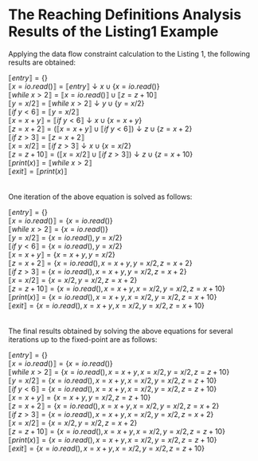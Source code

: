 # The Reaching Definitions Analysis Results of the Listing1 Example

Applying the data flow constraint calculation to the Listing 1, the following results are obtained:

$⟦entry⟧=\lbrace \rbrace$ \
$⟦x=io.read()⟧=⟦entry⟧\downarrow x\cup\lbrace x=io.read( )\rbrace$ \
$⟦while\ x>2⟧=⟦x=io.read()⟧\cup⟦z=z+10⟧$ \
$⟦y=x/2⟧=⟦while\ x>2⟧\downarrow y\cup\lbrace y=x/2\rbrace$ \
$⟦if\ y<6⟧=⟦y=x/2⟧$ \
$⟦x=x+y⟧=⟦if\ y<6⟧\downarrow x\cup\lbrace x=x+y\rbrace$ \
$⟦z=x+2⟧=(⟦x=x+y⟧\cup⟦if\ y<6⟧)\downarrow z\cup\lbrace z=x+2\rbrace$ \
$⟦if\ z>3⟧=⟦z=x+2⟧$ \
$⟦x=x/2⟧=⟦if\ z>3⟧\downarrow x\cup\lbrace x=x/2\rbrace$ \
$⟦z=z+10⟧=(⟦x=x/2⟧\cup⟦if\ z>3⟧)\downarrow z\cup\lbrace z=x+10\rbrace$ \
$⟦print(x)⟧=⟦while\ x>2⟧$ \
$⟦exit⟧=⟦print(x)⟧$ \
\
\
One iteration of the above equation is solved as follows:

$⟦entry⟧=\lbrace \rbrace$ \
$⟦x=io.read()⟧=\lbrace x=io.read()\rbrace$ \
$⟦while\ x>2⟧=\lbrace x=io.read()\rbrace$ \
$⟦y=x/2⟧=\lbrace x=io.read(),y=x/2\rbrace$ \
$⟦if\ y<6⟧=\lbrace x=io.read(),y=x/2\rbrace$ \
$⟦x=x+y⟧=\lbrace x=x+y,y=x/2\rbrace$ \
$⟦z=x+2⟧=\lbrace x=io.read(),x=x+y,y=x/2,z=x+2\rbrace$ \
$⟦if\ z>3⟧=\lbrace x=io.read(),x=x+y,y=x/2,z=x+2\rbrace$ \
$⟦x=x/2⟧=\lbrace x=x/2,y=x/2,z=x+2\rbrace$ \
$⟦z=z+10⟧=\lbrace x=io.read(),x=x+y,x=x/2,y=x/2,z=x+10\rbrace$ \
$⟦print(x)⟧=\lbrace x=io.read(),x=x+y,x=x/2,y=x/2,z=x+10\rbrace$ \
$⟦exit⟧=\lbrace x=io.read(),x=x+y,x=x/2,y=x/2,z=x+10\rbrace$ \
\
\
The final results obtained by solving the above equations for several iterations up to the fixed-point are as follows:

$⟦entry⟧=\lbrace \rbrace$ \
$⟦x=io.read()⟧=\lbrace x=io.read()\rbrace$ \
$⟦while\ x>2⟧=\lbrace x=io.read(),x=x+y,x=x/2,y=x/2,z=z+10\rbrace$ \
$⟦y=x/2⟧=\lbrace x=io.read(),x=x+y,x=x/2,y=x/2,z=z+10\rbrace$ \
$⟦if\ y<6⟧=\lbrace x=io.read(),x=x+y,x=x/2,y=x/2,z=z+10\rbrace$ \
$⟦x=x+y⟧=\lbrace x=x+y,y=x/2,z=z+10\rbrace$ \
$⟦z=x+2⟧=\lbrace x=io.read(),x=x+y,x=x/2,y=x/2,z=x+2\rbrace$ \
$⟦if\ z>3⟧=\lbrace x=io.read(),x=x+y,x=x/2,y=x/2,z=x+2\rbrace$ \
$⟦x=x/2⟧=\lbrace x=x/2,y=x/2,z=x+2\rbrace$ \
$⟦z=z+10⟧=\lbrace x=io.read(),x=x+y,x=x/2,y=x/2,z=z+10\rbrace$ \
$⟦print(x)⟧=\lbrace x=io.read(),x=x+y,x=x/2,y=x/2,z=z+10\rbrace$ \
$⟦exit⟧=\lbrace x=io.read(),x=x+y,x=x/2,y=x/2,z=z+10\rbrace$
